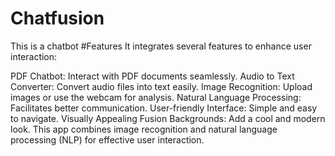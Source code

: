 # Chatfusion
This is a chatbot 
#Features
It integrates several features to enhance user interaction:

PDF Chatbot: Interact with PDF documents seamlessly.
Audio to Text Converter: Convert audio files into text easily.
Image Recognition: Upload images or use the webcam for analysis.
Natural Language Processing: Facilitates better communication.
User-friendly Interface: Simple and easy to navigate.
Visually Appealing Fusion Backgrounds: Add a cool and modern look.
This app combines image recognition and natural language processing (NLP) for effective user interaction.
